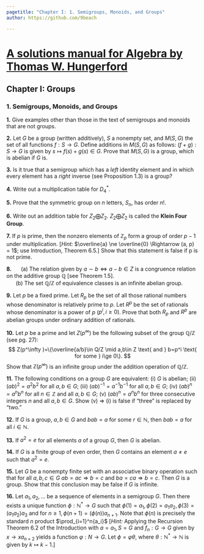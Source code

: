 ```yaml
---
pagetitle: "Chapter I: 1. Semigroups, Monoids, and Groups"
author: https://github.com/9beach

---
```


# [A solutions manual for Algebra by Thomas W. Hungerford](README.md)
## Chapter I: Groups
### 1. Semigroups, Monoids, and Groups


**1\.** Give examples other than those in the text of semigroups and monoids
that are not groups.

**2\.** Let $G$ be a group (written additively), $S$ a nonempty set, and $M (S,
G)$ the set of all functions $f : S \to G$. Define additions in $M (S, G)$ as
follows: $(f + g) : S \to G$ is given by $s \mapsto f(s)+g(s) \in G$. Prove that
$M(S, G)$ is a group, which is abelian if $G$ is.

**3\.** Is it true that a semigroup which has a _left_ identity element and in
which every element has a _right_ inverse (see Proposition 1.3) is a group?

**4\.** Write out a multiplication table for $D_4^\ast$.

**5\.** Prove that the symmetric group on $n$ letters, $S_n$, has order $n!$.

**6\.** Write out an addition table for $Z_2\bigoplus Z_2$. $Z_2\bigoplus Z_2$
is called the **Klein Four Group**.

**7\.** If $p$ is prime, then the nonzero elements of $\mathbb{Z}_p$ form a
group of order $p - 1$ under multiplication. [_Hint:_ $\overline{a} \ne
\overline{0} \Rightarrow (a, p) = 1$; use Introduction, Theorem 6.5.] Show
that this statement is false if p is not prime.

**8\.**&nbsp;&nbsp;$\quad$(a) The relation given by $a \sim b \Leftrightarrow a-b \in Z$ is a congruence
relation on the additive group $\mathbb{Q}$ [see Theorem 1.5].
\
&nbsp;&nbsp;$\quad$(b) The set $\mathbb{Q}/\mathbb{Z}$ of equivalence classes is
an infinite abelian group.

**9\.** Let $p$ be a fixed prime. Let $R_p$ be the set of all those rational
numbers whose denominator is relatively prime to $p$. Let $R^p$ be the set of
rationals whose denominator is a power of $p$ ($p^i,i \ge 0$). Prove that both
$R_p$ and $R^p$ are abelian groups under ordinary addition of rationals.

**10\.** Let $p$ be a prime and let $Z(p^\infty )$ be the following subset of the
group $\mathbb{Q}/\mathbb{Z}$ (see pg. 27):
$$
Z(p^\infty )=\{\overline{a/b}\in Q/Z \mid a,b\in Z \text{ and } b=p^i \text{ for some }
i\ge 0\}.
$$
Show that $\mathbb{Z}(p^\infty )$ is an infinite group under the addition operation
of $\mathbb{Q}/\mathbb{Z}$.

**11\.** The following conditions on a group $G$ are equivalent: (i) $G$ is
abelian; (ii) $(ab)^2 = a^2b^2$ for all $a,b \in G$; (iii) $(ab)^{-1}
= a^{-1}b^{-1}$ for all $a,b \in G$; (iv) $(ab)^n = a^nb^n$ for all $n \in
\mathbb{Z}$ and all $a,b \in G$; (v) $(ab)^n = a^nb^n$ for three consecutive
integers $n$ and
all $a, b \in G$. Show (v) $\Rightarrow$ (i) is false if “three” is replaced
by “two.”

**12\.** If $G$ is a group, $a,b\in G$ and $bab=a$ for some $r\in \mathbb{N}$, then
$bab =a$ for all $i \in \mathbb{N}$.

**13\.** If $a^2 = e$ for all elements $a$ of a group $G$, then $G$ is abelian.

**14\.** If $G$ is a finite group of even order, then $G$ contains an element
$a \ne e$ such that $a^2 = e$.

**15\.** Let $G$ be a nonempty finite set with an associative binary operation
such that for all $a,b,c\in G\text{ } ab=ac\Rightarrow b=c \text{ and }
ba=ca\Rightarrow b=c$. Then $G$ is a group. Show that this conclusion may be
false if $G$ is infinite.

**16\.** Let $a_1, a_2,...$ be a sequence of elements in a semigroup $G$. Then
there exists a unique function $\phi : \mathbb{N}^* \to G$ such that $\phi (1) =
a_1, \phi (2) = a_1a_2,\phi (3) = (a_1a_2)a_3$ and for $n \ge 1, \phi (n+1) =
(\phi (n))a_{n+1}$.
Note that $\phi (n)$ is precisely the standard $n$ product $\prod_{i=1}^n{a_i}$
[_Hint:_ Applying the Recursion Theorem 6.2 of the Introduction with $a=a_1,S=G$ and $f_n :G \to G$ given by $x \to xa_{n+2}$ yields a function
$\varphi :N \to G$. Let $\phi =\varphi \theta$, where $\theta :\mathbb{N}^* \to \mathbb{N}$ is given by
$k \mapsto k-1$.]
